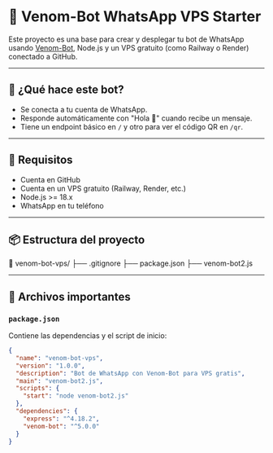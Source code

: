 # 🤖 Venom-Bot WhatsApp VPS Starter

Este proyecto es una base para crear y desplegar tu bot de WhatsApp usando [Venom-Bot](https://github.com/orkestral/venom), Node.js y un VPS gratuito (como Railway o Render) conectado a GitHub.

---

## 🚀 ¿Qué hace este bot?

- Se conecta a tu cuenta de WhatsApp.
- Responde automáticamente con "Hola 👋" cuando recibe un mensaje.
- Tiene un endpoint básico en `/` y otro para ver el código QR en `/qr`.

---

## 🧰 Requisitos

- Cuenta en GitHub
- Cuenta en un VPS gratuito (Railway, Render, etc.)
- Node.js >= 18.x
- WhatsApp en tu teléfono

---

## 📦 Estructura del proyecto
📁 venom-bot-vps/ ├── .gitignore ├── package.json ├── venom-bot2.js

---

## 📁 Archivos importantes

### `package.json`
Contiene las dependencias y el script de inicio:

```json
{
  "name": "venom-bot-vps",
  "version": "1.0.0",
  "description": "Bot de WhatsApp con Venom-Bot para VPS gratis",
  "main": "venom-bot2.js",
  "scripts": {
    "start": "node venom-bot2.js"
  },
  "dependencies": {
    "express": "^4.18.2",
    "venom-bot": "^5.0.0"
  }
}

